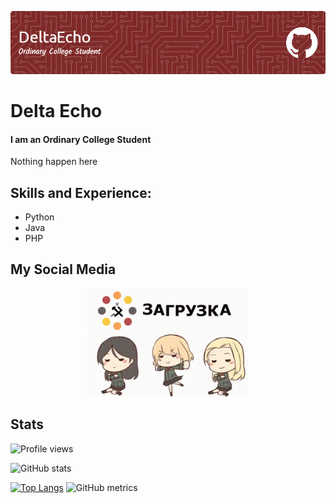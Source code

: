 ![I am an Ordinary College Student](https://github.com/Katyusha47/addons/blob/main/github-header-image.png?raw=true)
# Delta Echo
#### I am an Ordinary College Student

Nothing happen here

## Skills and Experience: 
* Python
* Java
* PHP

## My Social Media
<p align="center">
  <img src="https://github.com/Katyusha47/addons/blob/main/trast.gif" width="256" />
</p>

<!--[<img src='https://cdn.jsdelivr.net/npm/simple-icons@3.0.1/icons/github.svg' alt='github' height='40' align='center'>](https://github.com/Katyusha47)  [<img src='https://cdn.jsdelivr.net/npm/simple-icons@3.0.1/icons/facebook.svg' alt='facebook' height='40' align='center'>](https://www.facebook.com/100073110110500)  
-->
## Stats
![Profile views](https://gpvc.arturio.dev/Katyusha47)


![GitHub stats](https://github-readme-stats.vercel.app/api?username=Katyusha47&show_icons=true&theme=tokyonight)

[![Top Langs](https://github-readme-stats.vercel.app/api/top-langs/?username=Katyusha47)](https://github.com/anuraghazra/github-readme-stats) ![GitHub metrics](https://metrics.lecoq.io/Katyusha47)    
